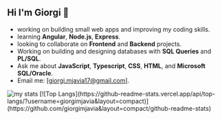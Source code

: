 ## Hi I'm Giorgi 👋

-  working on building small web apps and improving my coding skills.
-  learning **Angular**, **Node.js**, **Express**.
-  looking to collaborate on **Frontend** and **Backend** projects.
-  Working on building and designing databases with **SQL Queries** and **PL/SQL**.
-  Ask me about **JavaScript**, **Typescript**, **CSS**, **HTML**, and **Microsoft SQL/Oracle**.
-  Email me: [giorgi.mjavia17@gmail.com].

<img alt="my stats" src="https://github-readme-stats.vercel.app/api?username=giorgimjavia"/>
[![Top Langs](https://github-readme-stats.vercel.app/api/top-langs/?username=giorgimjavia&layout=compact)](https://github.com/giorgimjavia&layout=compact/github-readme-stats)




